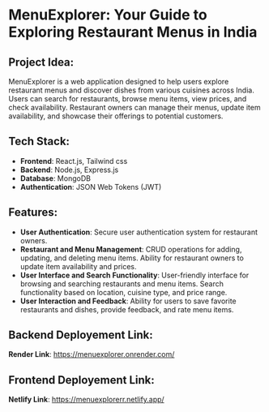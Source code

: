 # MenuExplorer: Your Guide to Exploring Restaurant Menus in India

## Project Idea:

MenuExplorer is a web application designed to help users explore restaurant menus and discover dishes from various cuisines across India. Users can search for restaurants, browse menu items, view prices, and check availability. Restaurant owners can manage their menus, update item availability, and showcase their offerings to potential customers.

## Tech Stack:

- **Frontend**: React.js, Tailwind css
- **Backend**: Node.js, Express.js
- **Database**: MongoDB
- **Authentication**: JSON Web Tokens (JWT)

## Features:

- **User Authentication**: Secure user authentication system for restaurant owners.
- **Restaurant and Menu Management**: CRUD operations for adding, updating, and deleting menu items. Ability for restaurant owners to update item availability and prices.
- **User Interface and Search Functionality**: User-friendly interface for browsing and searching restaurants and menu items. Search functionality based on location, cuisine type, and price range.
- **User Interaction and Feedback**: Ability for users to save favorite restaurants and dishes, provide feedback, and rate menu items.

## Backend Deployement Link:
**Render Link**: https://menuexplorer.onrender.com/


## Frontend Deployement Link:
**Netlify Link**: https://menuexplorerr.netlify.app/